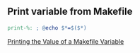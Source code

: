 ## Print variable from Makefile

```Makefile
print-%: ; @echo $*=$($*)
```

[Printing the Value of a Makefile Variable](https://www.cmcrossroads.com/article/printing-value-makefile-variable)
